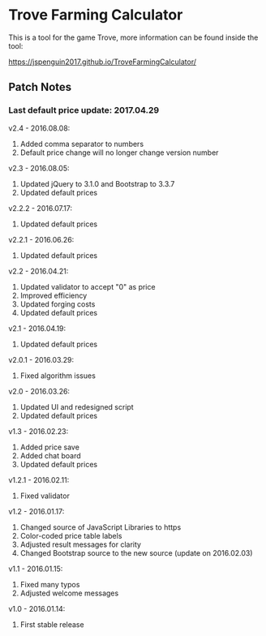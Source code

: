# Trove Farming Calculator

This is a tool for the game Trove, more information can be found inside the tool: 

https://jspenguin2017.github.io/TroveFarmingCalculator/

## Patch Notes

### Last default price update: 2017.04.29

v2.4 - 2016.08.08: 

1. Added comma separator to numbers
2. Default price change will no longer change version number

v2.3 - 2016.08.05: 

1. Updated jQuery to 3.1.0 and Bootstrap to 3.3.7
2. Updated default prices

v2.2.2 - 2016.07.17: 

1. Updated default prices

v2.2.1 - 2016.06.26: 

1. Updated default prices

v2.2 - 2016.04.21: 

1. Updated validator to accept "0" as price
2. Improved efficiency
3. Updated forging costs
4. Updated default prices

v2.1 - 2016.04.19: 

1. Updated default prices

v2.0.1 - 2016.03.29: 

1. Fixed algorithm issues

v2.0 - 2016.03.26: 

1. Updated UI and redesigned script
2. Updated default prices

v1.3 - 2016.02.23: 

1. Added price save
2. Added chat board
3. Updated default prices

v1.2.1 - 2016.02.11: 

1. Fixed validator

v1.2 - 2016.01.17: 

1. Changed source of JavaScript Libraries to https
2. Color-coded price table labels
3. Adjusted result messages for clarity
4. Changed Bootstrap source to the new source (update on 2016.02.03)

v1.1 - 2016.01.15: 

1. Fixed many typos
2. Adjusted welcome messages

v1.0 - 2016.01.14: 

1. First stable release
